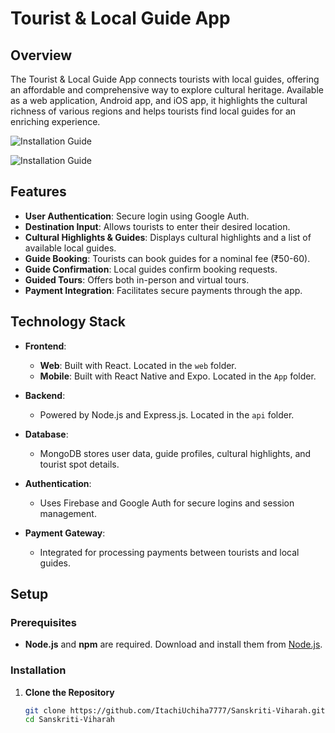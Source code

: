 # Tourist & Local Guide App

## Overview

The Tourist & Local Guide App connects tourists with local guides, offering an affordable and comprehensive way to explore cultural heritage. Available as a web application, Android app, and iOS app, it highlights the cultural richness of various regions and helps tourists find local guides for an enriching experience.



![Installation Guide](https://media.giphy.com/media/v1.Y2lkPTc5MGI3NjExYnNwcTlzeXRhMzRxZ2xuajNnNmI3bnd0bXk2YnZsMm4zZ3Y2c2FldiZlcD12MV9naWZzX3NlYXJjaCZjdD1n/fpuYdgaQs9NBXBO7gk/giphy.gif)


![Installation Guide](https://media.giphy.com/media/v1.Y2lkPTc5MGI3NjExNjlncHF0MGx4MmJkN2F0b3BveGJzbjh2YWp1dmNrNDhmN3AycmQ1ZyZlcD12MV9naWZzX3NlYXJjaCZjdD1n/bqsCetFEMbgveCnXK1/giphy.gif)


## Features

- **User Authentication**: Secure login using Google Auth.
- **Destination Input**: Allows tourists to enter their desired location.
- **Cultural Highlights & Guides**: Displays cultural highlights and a list of available local guides.
- **Guide Booking**: Tourists can book guides for a nominal fee (₹50-60).
- **Guide Confirmation**: Local guides confirm booking requests.
- **Guided Tours**: Offers both in-person and virtual tours.
- **Payment Integration**: Facilitates secure payments through the app.

## Technology Stack

- **Frontend**:
  - **Web**: Built with React. Located in the `web` folder.
  - **Mobile**: Built with React Native and Expo. Located in the `App` folder.

- **Backend**:
  - Powered by Node.js and Express.js. Located in the `api` folder.
  
- **Database**:
  - MongoDB stores user data, guide profiles, cultural highlights, and tourist spot details.
  
- **Authentication**:
  - Uses Firebase and Google Auth for secure logins and session management.
  
- **Payment Gateway**:
  - Integrated for processing payments between tourists and local guides.

## Setup

### Prerequisites

- **Node.js** and **npm** are required. Download and install them from [Node.js](https://nodejs.org/).

### Installation

1. **Clone the Repository**

   ```bash
   git clone https://github.com/ItachiUchiha7777/Sanskriti-Viharah.git
   cd Sanskriti-Viharah


